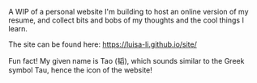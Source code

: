 A WIP of a personal website I'm building to host an online version of my resume, and collect bits and bobs of my thoughts and the cool things I learn.

The site can be found here: https://luisa-li.github.io/site/

Fun fact! My given name is Tao (韬), which sounds similar to the Greek symbol Tau, hence the icon of the website!